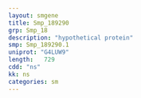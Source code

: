 ```yaml
---
layout: smgene
title: Smp_189290
grp: Smp_18
description: "hypothetical protein"
smp: Smp_189290.1
uniprot: "G4LUW9"
length:   729
cdd: "ns"
kk: ns
categories: sm
---
```

